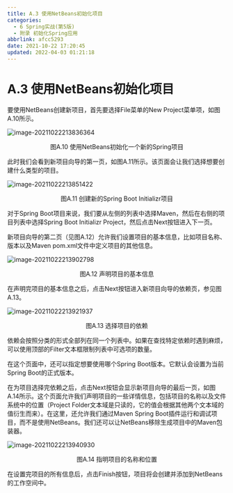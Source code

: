 ```yaml
---
title: A.3 使用NetBeans初始化项目
categories: 
  - 6 Spring实战(第5版)
  - 附录 初始化Spring应用
abbrlink: afcc5293
date: 2021-10-22 17:20:45
updated: 2022-04-03 01:21:18
---
```

# A.3 使用NetBeans初始化项目
要使用NetBeans创建新项目，首先要选择File菜单的New Project菜单项，如图A.10所示。

![image-20211022213836364](https://gitee.com/XiaoLan223/images/raw/master/Blog/Sum/20211022213836.png)

<center>图A.10 使用NetBeans初始化一个新的Spring项目</center>

此时我们会看到新项目向导的第一页，如图A.11所示。该页面会让我们选择想要创建什么类型的项目。

![image-20211022213851422](https://gitee.com/XiaoLan223/images/raw/master/Blog/Sum/20211022213851.png)

<center>图A.11 创建新的Spring Boot Initializr项目</center>

对于Spring Boot项目来说，我们要从左侧的列表中选择Maven，然后在右侧的项目列表中选择Spring Boot Initializr Project，然后点击Next按钮进入下一页。

新项目向导的第二页（见图A.12）允许我们设置项目的基本信息，比如项目名称、版本以及Maven pom.xml文件中定义项目的其他信息。

![image-20211022213902798](https://gitee.com/XiaoLan223/images/raw/master/Blog/Sum/20211022213902.png)

<center>图A.12 声明项目的基本信息</center>

在声明完项目的基本信息之后，点击Next按钮进入新项目向导的依赖页，参见图A.13。

![image-20211022213921937](https://gitee.com/XiaoLan223/images/raw/master/Blog/Sum/20211022213922.png)

<center>图A.13 选择项目的依赖</center>

依赖会按照分类的形式全部列在同一个列表中。如果在查找特定依赖时遇到麻烦，可以使用顶部的Filter文本框限制列表中可选项的数量。

在这个页面中，还可以指定想要使用哪个Spring Boot版本。它默认会设置为当前Spring Boot的正式版本。

在为项目选择完依赖之后，点击Next按钮会显示新项目向导的最后一页，如图A.14所示。这个页面允许我们声明项目的一些详情信息，包括项目的名称以及文件系统中的位置（Project Folder文本域是只读的，它的值会根据其他两个文本域的值衍生而来）。在这里，还允许我们通过Maven Spring Boot插件运行和调试项目，而不是使用NetBeans。我们还可以让NetBeans移除生成项目中的Maven包装器。

![image-20211022213940930](https://gitee.com/XiaoLan223/images/raw/master/Blog/Sum/20211022213941.png)

<center>图A.14 指明项目的名称和位置</center>

在设置完项目的所有信息后，点击Finish按钮，项目将会创建并添加到NetBeans的工作空间中。

